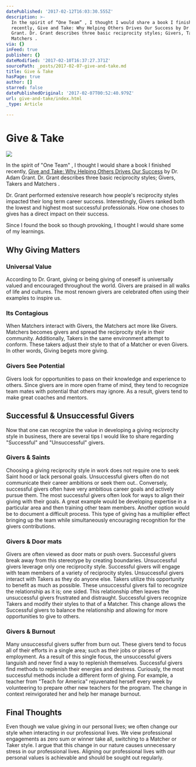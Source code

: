 ```yaml
---
datePublished: '2017-02-12T16:03:30.555Z'
description: >-
  In the spirit of “One Team” , I thought I would share a book I finished
  recently, Give and Take: Why Helping Others Drives Our Success by Dr. Adam
  Grant. Dr. Grant describes three basic reciprocity styles; Givers, Takers and
  Matchers .
via: {}
inFeed: true
publisher: {}
dateModified: '2017-02-10T16:37:27.371Z'
sourcePath: _posts/2017-02-07-give-and-take.md
title: Give & Take
hasPage: true
author: []
starred: false
datePublishedOriginal: '2017-02-07T00:52:40.979Z'
url: give-and-take/index.html
_type: Article

---
```

# Give & Take
![](https://the-grid-user-content.s3-us-west-2.amazonaws.com/696b7442-92a4-4ba9-9505-2c97bb966b78.jpg)

In the spirit of "One Team" , I thought I would share a book I finished recently, [Give and Take: Why Helping Others Drives Our Success][0] by Dr. Adam Grant. Dr. Grant describes three basic reciprocity styles; Givers, Takers and Matchers .

Dr. Grant performed extensive research how people's reciprocity styles impacted their long term career success. Interestingly, Givers ranked both the lowest and highest most successful professionals. How one choses to gives has a direct impact on their success.

Since I found the book so though provoking, I thought I would share some of my learnings.

## Why Giving Matters

### Universal Value

According to Dr. Grant, giving or being giving of oneself is universally valued and encouraged throughout the world. Givers are praised in all walks of life and cultures. The most renown givers are celebrated often using their examples to inspire us.

### Its Contagious

When Matchers interact with Givers, the Matchers act more like Givers. Matchers becomes givers and spread the reciprocity style in their community. Additionally, Takers in the same environment attempt to conform. These takers adjust their style to that of a Matcher or even Givers. In other words, Giving begets more giving.

### Givers See Potential

Givers look for opportunities to pass on their knowledge and experience to others. Since givers are in more open frame of mind, they tend to recognize team mates with potential that others may ignore. As a result, givers tend to make great coaches and mentors.

## Successful & Unsuccessful Givers

Now that one can recognize the value in developing a giving reciprocity style in business, there are several tips I would like to share regarding "Successful" and "Unsuccessful" givers.

### Givers & Saints

Choosing a giving reciprocity style in work does not require one to seek Saint hood or lack personal goals. Unsuccessful givers often do not communicate their career ambitions or seek them out.. Conversely, successful givers often have very ambitious career goals and actively pursue them. The most successful givers often look for ways to align their giving with their goals. A great example would be developing expertise in a particular area and then training other team members. Another option would be to document a difficult process. This type of giving has a multiplier effect bringing up the team while simultaneously encouraging recognition for the givers contributions.

### Givers & Door mats

Givers are often viewed as door mats or push overs. Successful givers break away from this stereotype by creating boundaries. Unsuccessful givers leverage only one reciprocity style. Successful givers will engage with team members of a variety of reciprocity styles. Unsuccessful givers interact with Takers as they do anyone else. Takers utilize this opportunity to benefit as much as possible. These unsuccessful givers fail to recognize the relationship as it is; one sided. This relationship often leaves the unsuccessful givers frustrated and distraught. Successful givers recognize Takers and modify their styles to that of a Matcher. This change allows the Successful givers to balance the relationship and allowing for more opportunities to give to others.

### Givers & Burnout

Many unsuccessful givers suffer from burn out. These givers tend to focus all of their efforts in a single area; such as their jobs or places of employment. As a result of this single focus, the unsuccessful givers languish and never find a way to replenish themselves. Successful givers find methods to replenish their energies and destress. Curiously, the most successful methods include a different form of giving. For example, a teacher from "Teach for America" rejuvenated herself every week by volunteering to prepare other new teachers for the program. The change in context reinvigorated her and help her manage burnout.

## Final Thoughts

Even though we value giving in our personal lives; we often change our style when interacting in our professional lives. We view professional engagements as zero sum or winner take all, switching to a Matcher or Taker style. I argue that this change in our nature causes unnecessary stress in our professional lives. Aligning our professional lives with our personal values is achievable and should be sought out regularly.

[0]: http://a.co/8ps6BGB